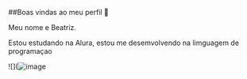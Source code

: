 ##Boas vindas ao meu perfil 💙

Meu nome e Beatriz.

Estou estudando na Alura, estou me desemvolvendo na limguagem de programaçao




![](![image](https://github.com/user-attachments/assets/debdbc95-3ce5-4cbb-9443-922f08b2b72e)
